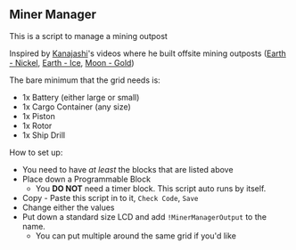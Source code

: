 Miner Manager
-------------
This is a script to manage a mining outpost

Inspired by [Kanajashi](https://www.youtube.com/user/Kanajashi)'s videos where he built offsite mining outposts ([Earth - Nickel](https://youtu.be/cPABaLSkRts), [Earth - Ice](https://youtu.be/6tvmT8C2ur0), [Moon - Gold](https://youtu.be/mCgou-HMmug))

<!-- Ended up (at least for now) not using calculations, just numbers in variables -->
<!-- [The math was from the `Earth - Ice` video, around the 18 minute mark](https://youtu.be/6tvmT8C2ur0?t=1093) -->

The bare minimum that the grid needs is:
  * 1x Battery (either large or small)
  * 1x Cargo Container (any size)
  * 1x Piston
  * 1x Rotor
  * 1x Ship Drill

<!-- WIP -->
How to set up:
  * You need to have *at least* the blocks that are listed above
  * Place down a Programmable Block
      * You **DO NOT** need a timer block. This script auto runs by itself.
  * Copy - Paste this script in to it, `Check Code`, `Save`
  * Change either the values
  * Put down a standard size LCD and add `!MinerManagerOutput` to the name.
      * You can put multiple around the same grid if you'd like

